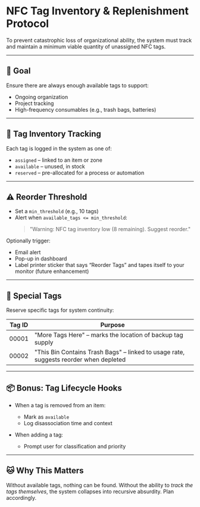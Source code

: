 # NFC Tag Inventory & Replenishment Protocol

To prevent catastrophic loss of organizational ability, the system must track and maintain a minimum viable quantity of unassigned NFC tags.

---

## 🎯 Goal

Ensure there are always enough available tags to support:
- Ongoing organization
- Project tracking
- High-frequency consumables (e.g., trash bags, batteries)

---

## 🧮 Tag Inventory Tracking

Each tag is logged in the system as one of:

- `assigned` – linked to an item or zone
- `available` – unused, in stock
- `reserved` – pre-allocated for a process or automation

---

## ⚠️ Reorder Threshold

- Set a `min_threshold` (e.g., 10 tags)
- Alert when `available_tags <= min_threshold`:
  > "Warning: NFC tag inventory low (8 remaining). Suggest reorder."

Optionally trigger:
- Email alert
- Pop-up in dashboard
- Label printer sticker that says “Reorder Tags” and tapes itself to your monitor (future enhancement)

---

## 🧠 Special Tags

Reserve specific tags for system continuity:

| Tag ID | Purpose        |
|--------|----------------|
| 00001  | "More Tags Here" – marks the location of backup tag supply |
| 00002  | "This Bin Contains Trash Bags" – linked to usage rate, suggests reorder when depleted |

---

## 📦 Bonus: Tag Lifecycle Hooks

- When a tag is removed from an item:
  - Mark as `available`
  - Log disassociation time and context

- When adding a tag:
  - Prompt user for classification and priority

---

## 🐱 Why This Matters

Without available tags, nothing can be found.
Without the ability to *track the tags themselves*, the system collapses into recursive absurdity.
Plan accordingly.
